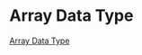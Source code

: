 # Array Data Type

[Array Data Type](https://www.youtube.com/watch?v=8ondVDH2hnA&list=PLgH5QX0i9K3rXq_1OgVmjaEJJ1akJQgPq&index=6)
